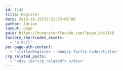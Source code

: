 ```yaml
---
id: 1148
title: Register
date: 2016-10-15T23:21:33+00:00
author: Adrian
layout: page
guid: https://hungryturtlecode.com/?page_id=1148
factory_shortcodes_assets:
  - 'a:0:{}'
per-page-ath-content:
  - '<title>Register - Hungry Turtle Code</title>'
crp_related_posts:
  - '<div id="crp_related"> </div>'
---
```

